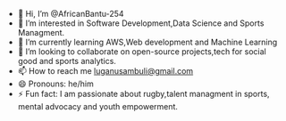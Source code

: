 - 👋 Hi, I’m @AfricanBantu-254
- 👀 I’m interested in Software Development,Data Science and Sports Managment.
- 🌱 I’m currently learning AWS,Web development and Machine Learning
- 💞️ I’m looking to collaborate on open-source projects,tech for social good and sports analytics.
- 📫 How to reach me luganusambuli@gmail.com
- 😄 Pronouns: he/him
- ⚡ Fun fact: I am passionate about rugby,talent managment in sports, mental advocacy and youth empowerment.

<!---
AfricanBantu-254/AfricanBantu-254 is a ✨ special ✨ repository because its `README.md` (this file) appears on your GitHub profile.
You can click the Preview link to take a look at your changes.
--->
